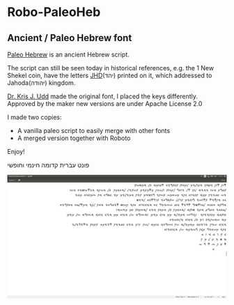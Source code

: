# Robo-PaleoHeb
## Ancient / Paleo Hebrew font

[Paleo Hebrew](https://en.wikipedia.org/wiki/Paleo-Hebrew_alphabet) is an ancient Hebrew script.  

The script can still be seen today in historical references, e.g. the 1 New Shekel coin, have the letters [JHD](https://he.wikipedia.org/wiki/יהוד_מדינתא_(מטבע))(יהד) printed on it, which addressed to Jahoda(יהודה) kingdom.  

[Dr. Kris J. Udd](https://graceu.academia.edu/KUdd/) made the original font, I placed the keys differently.  
Approved by the maker new versions are under Apache License 2.0  

I made two copies:  
- A vanilla paleo script to easily merge with other fonts
- A merged version together with Roboto

Enjoy!  

  פונט עברית קדומה חינמי וחופשי

![](Images/Screenshot%20from%202017-08-06%2013-37-00.png)
